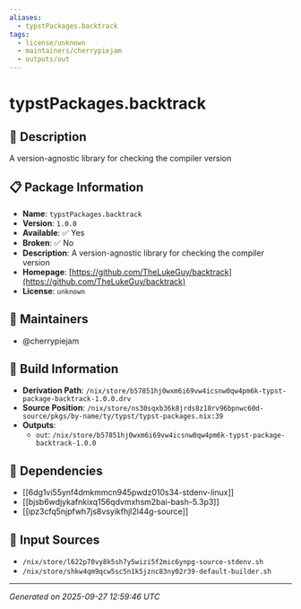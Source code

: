 ```yaml
---
aliases:
  - typstPackages.backtrack
tags:
  - license/unknown
  - maintainers/cherrypiejam
  - outputs/out
---
```


# typstPackages.backtrack

## 📝 Description

A version-agnostic library for checking the compiler version

## 📋 Package Information

- **Name**: `typstPackages.backtrack`
- **Version**: `1.0.0`
- **Available**: ✅ Yes
- **Broken**: ✅ No
- **Description**: A version-agnostic library for checking the compiler version
- **Homepage**: [https://github.com/TheLukeGuy/backtrack](https://github.com/TheLukeGuy/backtrack)
- **License**: `unknown`
## 👥 Maintainers

- @cherrypiejam


## 🔧 Build Information

- **Derivation Path**: `/nix/store/b57851hj0wxm6i69vw4icsnw0qw4pm6k-typst-package-backtrack-1.0.0.drv`
- **Source Position**: `/nix/store/ns30sqxb36k8jrds8z18rv96bpnwc60d-source/pkgs/by-name/ty/typst/typst-packages.nix:39`
- **Outputs**:
  - `out`:  `/nix/store/b57851hj0wxm6i69vw4icsnw0qw4pm6k-typst-package-backtrack-1.0.0`

## 🔗 Dependencies

- [[6dg1vi55ynf4dmkmmcn945pwdz010s34-stdenv-linux]]
- [[bjsb6wdjykafnkixq156qdvmxhsm2bai-bash-5.3p3]]
- [[ipz3cfq5njpfwh7js8vsyikfhjl2l44g-source]]

## 📁 Input Sources

- `/nix/store/l622p70vy8k5sh7y5wizi5f2mic6ynpg-source-stdenv.sh`
- `/nix/store/shkw4qm9qcw5sc5n1k5jznc83ny02r39-default-builder.sh`

---
*Generated on 2025-09-27 12:59:46 UTC*
